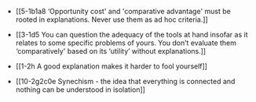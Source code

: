 - [[5-1b1a8 ‘Opportunity cost' and 'comparative advantage' must be rooted in explanations. Never use them as ad hoc criteria.]]
- [[3-1d5 You can question the adequacy of the tools at hand insofar as it relates to some specific problems of yours. You don’t evaluate them ‘comparatively' based on its ‘utility’ without explanations.]]
- [[1-2h A good explanation makes it harder to fool yourself]]

- [[10-2g2c0e Synechism - the idea that everything is connected and nothing can be understood in isolation]]
